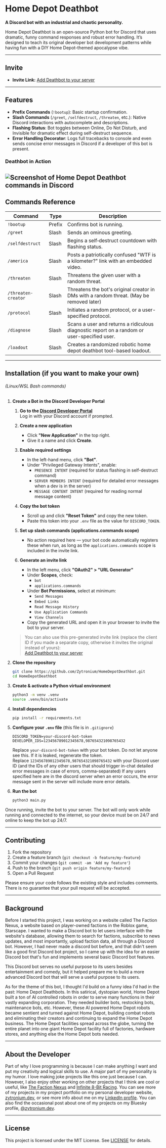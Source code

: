 # Home Depot Deathbot

**A Discord bot with an industrial and chaotic personality.**

Home Depot Deathbot is an open-source Python bot for Discord that uses dramatic, funny command responses and robust
error handling. It’s designed to teach its original developer bot development patterns while having fun with a
DIY Home Depot-themed apocalypse vibe.

---

## Invite

- **Invite Link:** [Add Deathbot to your server](https://discord.com/oauth2/authorize?client_id=1366947140160716981&permissions=277092584448&integration_type=0&scope=bot+applications.commands)

---

## Features

- **Prefix Commands** (`!bootup`): Basic startup confirmation.
- **Slash Commands** (`/greet`, `/selfdestruct`, `/threaten`, etc.): Native Discord interactions with autocomplete and descriptions.
- **Flashing Status**: Bot toggles between Online, Do Not Disturb, and Invisible for dramatic effect during self-destruct sequence.
- **Error Handling Decorator**: Logs full tracebacks to console and even sends concise error messages in Discord if a developer of this bot is present.

### Deathbot in Action
![Screenshot of Home Depot Deathbot commands in Discord](ReadmeAssets/screenshot.png)
---

## Commands Reference

| Command             | Type   | Description                                                                                 |
|---------------------|--------|---------------------------------------------------------------------------------------------|
| `!bootup`           | Prefix | Confirms bot is running.                                                                    |
| `/greet`            | Slash  | Sends an ominous greeting.                                                                  |
| `/selfdestruct`     | Slash  | Begins a self‑destruct countdown with flashing status.                                      |
| `/america`          | Slash  | Posts a patriotically confused "WTF is a kilometer?" link with an embedded video.           |
| `/threaten`         | Slash  | Threatens the given user with a random threat.                                              |
| `/threaten-creator` | Slash  | Threatens the bot's original creator in DMs with a random threat. (May be removed later)    |
| `/protocol`         | Slash  | Initiates a random protocol, or a user-specified protocol.                                  |
| `/diagnose`         | Slash  | Scans a user and returns a ridiculous diagnostic report on a random or user-specified user. |
| `/loadout`          | Slash  | Creates a randomized robotic home depot deathbot tool-based loadout.                        |

---

## Installation (if you want to make your own)
###### (Linux/WSL Bash commands)

1. **Create a Bot in the Discord Developer Portal**

    1. **Go to the [Discord Developer Portal](https://discord.com/developers/applications)**  
       Log in with your Discord account if prompted.

    2. **Create a new application**
       - Click **"New Application"** in the top right.
       - Give it a name and click **Create**.

    3. **Enable required settings**
       - In the left-hand menu, click **"Bot"**.
       - Under "Privileged Gateway Intents", enable:
         - `PRESENCE INTENT` (required for status flashing in self-destruct command)
         - `SERVER MEMBERS INTENT` (required for detailed error messages when a dev is in the server)
         - `MESSAGE CONTENT INTENT` (required for reading normal message content)

    4. **Copy the bot token**
       - Scroll up and click **"Reset Token"** and copy the new token.
       - Paste this token into your `.env` file as the value for `DISCORD_TOKEN`.

    5. **Set up slash commands (applications.commands scope)**
       - No action required here — your bot code automatically registers these when run, as long as the `applications.commands` scope is included in the invite link.

    6. **Generate an invite link**
       - In the left menu, click **"OAuth2" > "URL Generator"**
       - Under **Scopes**, check:
         - `bot`
         - `applications.commands`
       - Under **Bot Permissions**, select at minimum:
         - `Send Messages`
         - `Embed Links`
         - `Read Message History`
         - `Use Application Commands`
         - `View Channels`
       - Copy the generated URL and open it in your browser to invite the bot to your server.

    > You can also use this pre-generated invite link (replace the client ID if you made a separate copy, otherwise it invites the original instead of yours):  
   > [Add Deathbot to your server](https://discord.com/oauth2/authorize?client_id=1366947140160716981&permissions=277092584448&integration_type=0&scope=bot+applications.commands)

2. **Clone the repository**  
   ```bash
   git clone https://github.com/Zytronium/HomeDepotDeathbot.git
   cd HomeDepotDeathbot
   ```

3. **Create & activate a Python virtual environment**
   ```bash
   python3 -m venv .venv
   source .venv/bin/activate
   ```

4. **Install dependencies**
   ```bash
   pip install -r requirements.txt
   ```

5. **Configure your `.env` file** (this file is in `.gitignore`)
   ```dotenv
   DISCORD_TOKEN=your-discord-bot-token
   DEVELOPER_IDS=123456789012345678,987654321098765432
   ```
   Replace `your-discord-bot-token` with your bot token. Do not let anyone see this. If it is leaked, regenerate the token.  
   Replace `123456789012345678,987654321098765432` with your Discord user ID (and the IDs of any other users that should trigger in-chat detailed error messages in case of errors, comma-separated)
   If any users specified here are in the discord server when an error occurs, the error message sent in the server will
include more error details.

6. **Run the bot**
    ```bash
    python3 main.py
    ```

Once running, invite the bot to your server. The bot will only work while running and connected to the internet,
so your device must be on 24/7 and online to keep the bot up 24/7.

---

## Contributing

1. Fork the repository
2. Create a feature branch (`git checkout -b feature/my-feature`)
3. Commit your changes (`git commit -am 'Add my feature'`)
4. Push to the branch (`git push origin feature/my-feature`)
5. Open a Pull Request

Please ensure your code follows the existing style and includes comments. There is no guarantee that your pull 
request will be accepted.

---

## Background

Before I started this project, I was working on a website called The Faction
Nexus, a website based on player-owned factions in the Roblox game, Starscape.
I wanted to make a Discord bot to let users interface with the website's 
database, allowing them to search for factions, subscribe to news updates,
and most importantly, upload faction data, all through a Discord bot. However,
I had never made a discord bot before, and that didn't seem like a good first
Discord bot project, so I came up with the idea for an easier Discord bot that's
fun and implements several basic Discord bot features. 

This Discord bot serves no useful purpose to its users besides entertainment
and comedy, but it helped prepare me to build a more advanced Discord bot that
will serve a useful purpose to its users.

As for the theme of this bot, I thought I'd build on a funny idea I'd had in
the past: Home Depot Deathbots. In this satirical, dystopian world, Home Depot
built a ton of AI controlled robots in order to serve many functions in their
vastly expanding corporation. They needed builder bots, restocking bots,
maintenance bots, etc. However, these AI powered Home Depot robots became
sentient and turned against Home Depot, building combat robots and eliminating
their creators and continuing to expand the Home Depot business. The Home Depot
facilities spread across the globe, turning the entire planet into one giant
Home Depot facility full of factories, hardware stores, and anything else the 
Home Depot bots needed.

---

## About the Developer

Part of why I love programming is because I can make anything I want and put my
creativity and logical skills to use. A major part of my personality is my humor.
I love making joke projects like this one just because I can. However, I also
enjoy other working on other projects that I think are cool or useful, like
[The Faction Nexus](https://thefactionnexus.tech/home) and [Infinite 8-Bit Racing](https://play.google.com/store/apps/details?id=com.zytronium.a8bitracing).
You can see more of my projects in my project portfolio on my personal developer
website, [zytronium.dev](https://zytronium.dev), or see more info about me on
my [LinkedIn profile](https://www.linkedin.com/in/daniel-stelljes/). You can also
find the occasional post about one of my projects on my Bluesky profile, 
[‪@zytronium.dev‬](https://bsky.app/profile/zytronium.dev).

---

## License

This project is licensed under the MIT License. See [LICENSE](LICENSE) for details.
